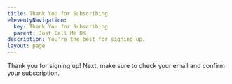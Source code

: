 ```yaml
---
title: Thank You for Subscribing
eleventyNavigation:
  key: Thank You for Subscribing
  parent: Just Call Me DK
description: You're the best for signing up.
layout: page
---
```


Thank you for signing up! Next, make sure to check your email and confirm your subscription.
